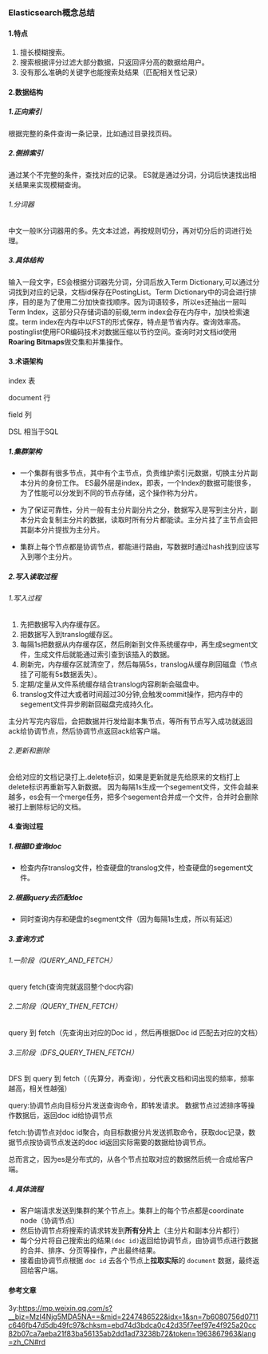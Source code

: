 ### Elasticsearch概念总结

#### 1.特点

1. 擅长模糊搜索。
2. 搜索根据评分过滤大部分数据，只返回评分高的数据给用户。
3. 没有那么准确的关键字也能搜索处结果（匹配相关性记录）

#### 2.数据结构

##### 1.正向索引

根据完整的条件查询一条记录，比如通过目录找页码。

##### 2.倒排索引

通过某个不完整的条件，查找对应的记录。 ES就是通过分词，分词后快速找出相关结果来实现模糊查询。

###### 1.分词器

中文一般IK分词器用的多。先文本过滤，再按规则切分，再对切分后的词进行处理。

##### 3.具体结构

输入一段文字，ES会根据分词器先分词，分词后放入Term Dictionary,可以通过分词找到对应的记录，文档id保存在PostingList。Term Dictionary中的词会进行排序，目的是为了使用二分加快查找顺序。因为词语较多，所以es还抽出一层叫Term Index，这部分只存储词语的前缀,term index会存在内存中，加快检索速度。term index在内存中以FST的形式保存，特点是节省内存。查询效率高。postinglist使用FOR编码技术对数据压缩以节约空间。查询时对文档id使用**Roaring Bitmaps**做交集和并集操作。

#### 3.术语架构

index	表

document	行

field	列

DSL	相当于SQL

##### 1.集群架构

- 一个集群有很多节点，其中有个主节点，负责维护索引元数据，切换主分片副本分片的身份工作。 ES最外层是index，即表，一个Index的数据可能很多，为了性能可以分发到不同的节点存储，这个操作称为分片。 

- 为了保证可靠性，分片一般有主分片副分片之分，数据写入是写到主分片，副本分片会复制主分片的数据，读取时所有分片都能读。主分片挂了主节点会把其副本分片提拔为主分片。
- 集群上每个节点都是协调节点，都能进行路由，写数据时通过hash找到应该写入到哪个主分片。

##### 2.写入读取过程

###### 1.写入过程

1. 先把数据写入内存缓存区。
2. 把数据写入到translog缓存区。
3. 每隔1s把数据从内存缓存区，然后刷新到文件系统缓存中，再生成segment文件，生成文件后就能通过索引查到该插入的数据。
4. 刷新完，内存缓存区就清空了，然后每隔5s，translog从缓存刷回磁盘（节点挂了可能有5s数据丢失）。
5. 定期/定量从文件系统缓存结合translog内容刷新会磁盘中。
6. translog文件过大或者时间超过30分钟,会触发commit操作，把内存中的segement文件异步刷新回磁盘完成持久化。

主分片写完内容后，会把数据并行发给副本集节点，等所有节点写入成功就返回ack给协调节点，然后协调节点返回ack给客户端。

###### 2.更新和删除

会给对应的文档记录打上.delete标识，如果是更新就是先给原来的文档打上delete标识再重新写入新数据。 因为每隔1s生成一个segement文件，文件会越来越多，es会有一个merge任务，把多个segement合并成一个文件，合并时会删除被打上删除标记的文档。

#### 4.查询过程

##### 1.根据ID查询doc

- 检查内存translog文件，检查硬盘的translog文件，检查硬盘的segement文件。

##### 2.根据query去匹配doc

- 同时查询内存和硬盘的segment文件（因为每隔1s生成，所以有延迟）

##### 3.查询方式

###### 1.一阶段（QUERY_AND_FETCH）

query fetch(查询完就返回整个doc内容)

###### 2.二阶段（QUERY_THEN_FETCH）

query	到	fetch（先查询出对应的Doc id ，然后再根据Doc id 匹配去对应的文档）

###### 3.三阶段（DFS_QUERY_THEN_FETCH）

DFS	到	query	到	fetch（（先算分，再查询），分代表文档和词出现的频率，频率越高，相关性越强）

query:协调节点向目标分片发送查询命令，即转发请求。 数据节点过滤排序等操作数据后，返回doc id给协调节点

fetch:协调节点对doc id聚合，向目标数据分片发送抓取命令，获取doc记录，数据节点按协调节点发送的doc id返回实际需要的数据给协调节点。

总而言之，因为es是分布式的，从各个节点拉取对应的数据然后统一合成给客户端。

##### 4.具体流程

- 客户端请求发送到集群的某个节点上。集群上的每个节点都是coordinate node（协调节点）
- 然后协调节点将搜索的请求转发到**所有分片上**（主分片和副本分片都行）
- 每个分片将自己搜索出的结果`(doc id)`返回给协调节点，由协调节点进行数据的合并、排序、分页等操作，产出最终结果。
- 接着由协调节点根据 `doc id` 去各个节点上**拉取实际**的 `document` 数据，最终返回给客户端。

#### 参考文章

3y:https://mp.weixin.qq.com/s?__biz=MzI4Njg5MDA5NA==&mid=2247486522&idx=1&sn=7b6080756d0711c646fb47d5db49fc97&chksm=ebd74d3bdca0c42d35f7eef97e4f925a20cc82b07ca7aeba21f83ba56135ab2dd1ad73238b72&token=1963867963&lang=zh_CN#rd